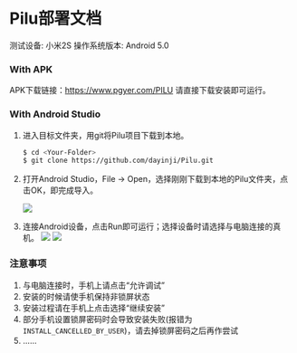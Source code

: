 # Pilu部署文档

测试设备: 小米2S 
操作系统版本: Android 5.0


### With APK
APK下载链接：https://www.pgyer.com/PILU
请直接下载安装即可运行。

### With Android Studio
1. 进入目标文件夹，用git将Pilu项目下载到本地。

	```bash
	$ cd <Your-Folder>
	$ git clone https://github.com/dayinji/Pilu.git
	```

2. 打开Android Studio，File -> Open，选择刚刚下载到本地的Pilu文件夹，点击OK，即完成导入。
	
	![](http://ww2.sinaimg.cn/large/6a3dd34djw1f5tgqaprv1j21kw0i3dju.jpg)

3. 连接Android设备，点击Run即可运行；选择设备时请选择与电脑连接的真机。
	![](http://ww3.sinaimg.cn/large/6a3dd34djw1f5tgolxv0dj21kw10cgqz.jpg)
	![](http://ww1.sinaimg.cn/large/6a3dd34djw1f5tgoo1f4ij21kw0zvai7.jpg)





### 注意事项
1. 与电脑连接时，手机上请点击“允许调试”
2. 安装的时候请使手机保持非锁屏状态
3. 安装过程请在手机上点击选择“继续安装”
4. 部分手机设置锁屏密码时会导致安装失败(报错为`INSTALL_CANCELLED_BY_USER`)，请去掉锁屏密码之后再作尝试
5. ……

